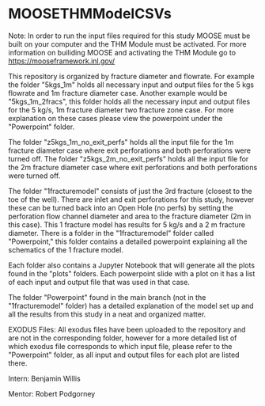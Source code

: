 # MOOSETHMModelCSVs

Note: In order to run the input files required for this study MOOSE must be built on your computer and the THM Module must be activated.
For more information on builiding MOOSE and activating the THM Module go to https://mooseframework.inl.gov/

This repository is organized by fracture diameter and flowrate. For example the folder "5kgs_1m" holds all necessary input and output files for the 5 kgs flowrate and 1m fracture diameter case. Another example would be "5kgs_1m_2fracs", this folder holds all the necessary input and output files for the 5 kg/s, 1m fracture diameter two fracture zone case. For more explanation on these cases please view the powerpoint under the "Powerpoint" folder.

The folder "z5kgs_1m_no_exit_perfs" holds all the input file for the 1m fracture diameter case where exit perforations and both perforations were turned off. The folder "z5kgs_2m_no_exit_perfs" holds all the input file for the 2m fracture diameter case where exit perforations and both perforations were turned off. 

The folder "1fracturemodel" consists of just the 3rd fracture (closest to the toe of the well). There are inlet and exit perforations for this study, however these can be turned back into an Open Hole (no perfs) by setting the perforation flow channel diameter and area to the fracture diameter (2m in this case). This 1 fracture model has results for 5 kg/s and a 2 m fracture diameter. There is a folder in the "1fracturemodel" folder called "Powerpoint," this folder contains a detailed powerpoint explaining all the schematics of the 1 fracture model.

Each folder also contains a Jupyter Notebook that will generate all the plots found in the "plots" folders. Each powerpoint slide with a plot on it has a list of each input and output file that was used in that case.

The folder "Powerpoint" found in the main branch (not in the "1fracturemodel" folder) has a detailed explanation of the model set up and all the results from this study in a neat and organized matter. 

EXODUS Files: All exodus files have been uploaded to the repository and are not in the corresponding folder, however for a more detailed list of which exodus file corresponds to which input file, please refer to the "Powerpoint" folder, as all input and output files for each plot are listed there.

Intern: Benjamin Willis

Mentor: Robert Podgorney
